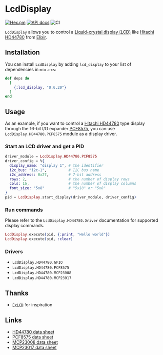 # LcdDisplay

[![Hex.pm](https://img.shields.io/hexpm/v/lcd_display.svg)](https://hex.pm/packages/lcd_display)
[![API docs](https://img.shields.io/hexpm/v/lcd_display.svg?label=docs)](https://hexdocs.pm/lcd_display/LcdDisplay.html)
![CI](https://github.com/mnishiguchi/lcd_display/workflows/CI/badge.svg)

`LcdDisplay` allows you to control a [Liquid-crystal display (LCD)](https://en.wikipedia.org/wiki/Liquid-crystal_display) like [Hitachi HD44780](https://en.wikipedia.org/wiki/Hitachi_HD44780_LCD_controller) from [Elixir](https://elixir-lang.org/).

## Installation

You can install `LcdDisplay` by adding `lcd_display` to your list of dependencies in `mix.exs`:

```elixir
def deps do
  [
    {:lcd_display, "0.0.20"}
  ]
end
```

## Usage

As an example, if you want to control a [Hitachi HD44780](https://en.wikipedia.org/wiki/Hitachi_HD44780_LCD_controller) type display through
the 16-bit I/O expander [PCF8575](https://www.nxp.com/docs/en/data-sheet/PCF8575.pdf),
you can use `LcdDisplay.HD44780.PCF8575` module as a display driver.

### Start an LCD driver and get a PID

```elixir
driver_module = LcdDisplay.HD44780.PCF8575
driver_config = %{
  display_name: "display 1", # the identifier
  i2c_bus: "i2c-1",          # I2C bus name
  i2c_address: 0x27,         # 7-bit address
  rows: 2,                   # the number of display rows
  cols: 16,                  # the number of display columns
  font_size: "5x8"           # "5x10" or "5x8"
}
pid = LcdDisplay.start_display(driver_module, driver_config)
```

### Run commands

Please refer to the `LcdDisplay.HD44780.Driver` documentation for supported display commands.

```elixir
LcdDisplay.execute(pid, {:print, "Hello world"})
LcdDisplay.execute(pid, :clear)
```

### Drivers

- `LcdDisplay.HD44780.GPIO`
- `LcdDisplay.HD44780.PCF8575`
- `LcdDisplay.HD44780.MCP23008`
- `LcdDisplay.HD44780.MCP23017`

## Thanks

- [`ExLCD`](https://github.com/cthree/ex_lcd) for inspiration

## Links

- [HD44780 data sheet](https://cdn-shop.adafruit.com/datasheets/HD44780.pdf)
- [PCF8575 data sheet](https://www.nxp.com/docs/en/data-sheet/PCF8575.pdf)
- [MCP23008 data sheet](https://ww1.microchip.com/downloads/en/DeviceDoc/MCP23008-MCP23S08-Data-Sheet-20001919F.pdf)
- [MCP23017 data sheet](https://ww1.microchip.com/downloads/en/devicedoc/20001952c.pdf)
